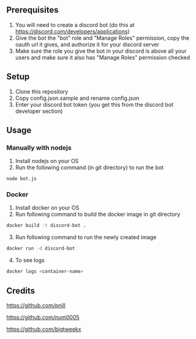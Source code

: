 ## Prerequisites
1. You will need to create a discord bot (do this at https://discord.com/developers/applications)
2. Give the bot the "bot" role and "Manage Roles" permission, copy the oauth url it gives, and authorize it for your discord server
3. Make sure the role you give the bot in your discord is above all your users and make sure it also has "Manage Roles" permission checked
 
## Setup
1. Clone this repository
2. Copy config.json.sample and rename config.json
3. Enter your discord bot token (you get this from the discord bot developer section)

## Usage
### Manually with nodejs
1. Install nodejs on your OS
2. Run the following command (in git directory) to run the bot
```bash
node bot.js
``` 
### Docker
1. Install docker on your OS
2. Run following command to build the docker image in git directory
```bash
docker build -t discord-bot .
```
3. Run following command to run the newly created image
```bash
docker run -d discord-bot
```
4. To see logs
```bash
docker logs <container-name>
```

## Credits
https://github.com/pnill

https://github.com/num0005

https://github.com/bigtweekx
